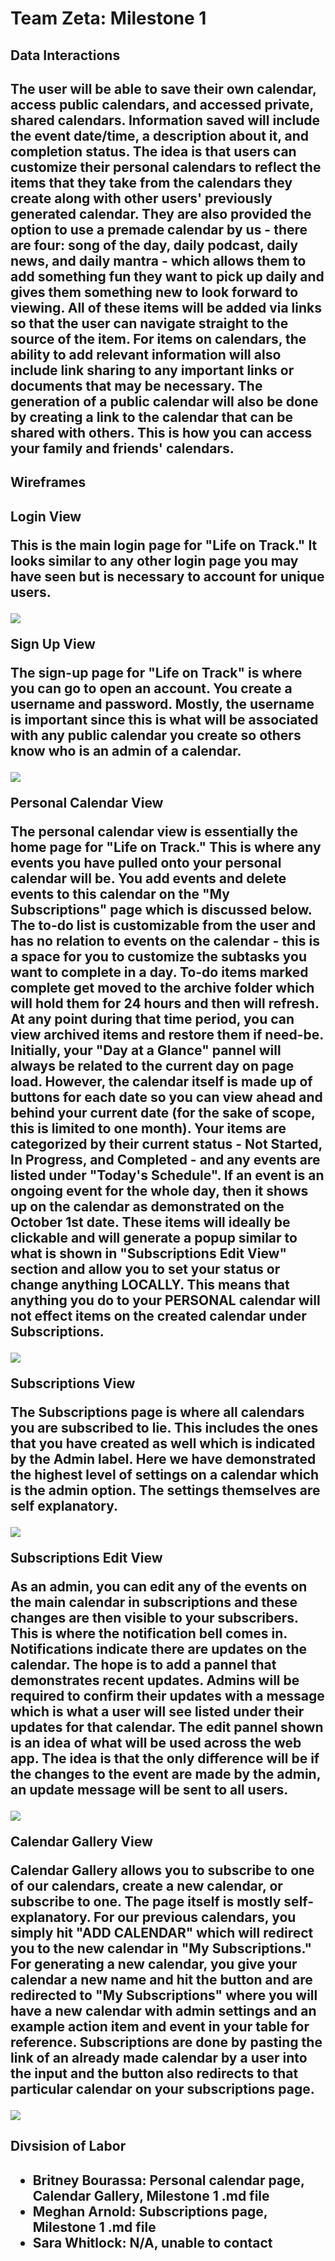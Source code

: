 <h1>Team Zeta: Milestone 1</h1>

<h2>Data Interactions<h2>
<p>The user will be able to save their own calendar, access public calendars, and accessed private, shared calendars. Information saved will include the event date/time, a description about it, and completion status. The idea is that users can customize their personal calendars to reflect the items that they take from the calendars they create along with other users' previously generated calendar. They are also provided the option to use a premade calendar by us - there are four: song of the day, daily podcast, daily news, and daily mantra - which allows them to add something fun they want to pick up daily and gives them something new to look forward to viewing. All of these items will be added via links so that the user can navigate straight to the source of the item. For items on calendars, the ability to add relevant information will also include link sharing to any important links or documents that may be necessary. The generation of a public calendar will also be done by creating a link to the calendar that can be shared with others. This is how you can access your family and friends' calendars.</p>

<h2>Wireframes<h2>
<p>Login View</p>
    <p>This is the main login page for "Life on Track." It looks similar to any other login page you may have seen but is necessary to account for unique users.</p>
<img src="login.png">
<p>Sign Up View</p>
    <p>The sign-up page for "Life on Track" is where you can go to open an account. You create a username and password. Mostly, the username is important since this is what will be associated with any public calendar you create so others know who is an admin of a calendar.</p>
<img src="signup.png">
<p>Personal Calendar View</p>
    <p>The personal calendar view is essentially the home page for "Life on Track." This is where any events you have pulled onto your personal calendar will be. You add events and delete events to this calendar on the "My Subscriptions" page which is discussed below. The to-do list is customizable from the user and has no relation to events on the calendar - this is a space for you to customize the subtasks you want to complete in a day. To-do items marked complete get moved to the archive folder which will hold them for 24 hours and then will refresh. At any point during that time period, you can view archived items and restore them if need-be. Initially, your "Day at a Glance" pannel will always be related to the current day on page load. However, the calendar itself is made up of buttons for each date so you can view ahead and behind your current date (for the sake of scope, this is limited to one month). Your items are categorized by their current status - Not Started, In Progress, and Completed - and any events are listed under "Today's Schedule". If an event is an ongoing event for the whole day, then it shows up on the calendar as demonstrated on the October 1st date. These items will ideally be clickable and will generate a popup similar to what is shown in "Subscriptions Edit View" section and allow you to set your status or change anything LOCALLY. This means that anything you do to your PERSONAL calendar will not effect items on the created calendar under Subscriptions.</p>
<img src="personalcal.png">
<p>Subscriptions View</p>
    <p>The Subscriptions page is where all calendars you are subscribed to lie. This includes the ones that you have created as well which is indicated by the Admin label. Here we have demonstrated the highest level of settings on a calendar which is the admin option. The settings themselves are self explanatory.</p>
<img src="viewsub.png">
<p>Subscriptions Edit View</p>
    <p>As an admin, you can edit any of the events on the main calendar in subscriptions and these changes are then visible to your subscribers. This is where the notification bell comes in. Notifications indicate there are updates on the calendar. The hope is to add a pannel that demonstrates recent updates. Admins will be required to confirm their updates with a message which is what a user will see listed under their updates for that calendar. The edit pannel shown is an idea of what will be used across the web app. The idea is that the only difference will be if the changes to the event are made by the admin, an update message will be sent to all users.</p>
<img src="editview.png">
<p>Calendar Gallery View</p>
    <p>Calendar Gallery allows you to subscribe to one of our calendars, create a new calendar, or subscribe to one. The page itself is mostly self-explanatory. For our previous calendars, you simply hit "ADD CALENDAR" which will redirect you to the new calendar in "My Subscriptions." For generating a new calendar, you give your calendar a new name and hit the button and are redirected to "My Subscriptions" where you will have a new calendar with admin settings and an example action item and event in your table for reference. Subscriptions are done by pasting the link of an already made calendar by a user into the input and the button also redirects to that particular calendar on your subscriptions page.</p>
<img src="calgal.png">

<h2>Divsision of Labor<h2>
<ul>
    <li>Britney Bourassa: Personal calendar page, Calendar Gallery, Milestone 1 .md file</li>
    <li>Meghan Arnold: Subscriptions page, Milestone 1 .md file</li>
    <li>Sara Whitlock: N/A, unable to contact</li>
</ul>
